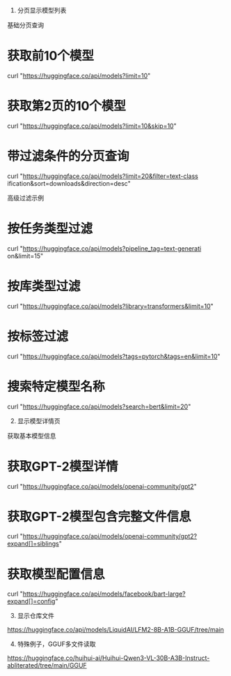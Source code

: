 1. 分页显示模型列表

  基础分页查询

  # 获取前10个模型
  curl "https://huggingface.co/api/models?limit=10"

  # 获取第2页的10个模型
  curl "https://huggingface.co/api/models?limit=10&skip=10"

  # 带过滤条件的分页查询
  curl "https://huggingface.co/api/models?limit=20&filter=text-class
  ification&sort=downloads&direction=desc"

  高级过滤示例

  # 按任务类型过滤
  curl "https://huggingface.co/api/models?pipeline_tag=text-generati
  on&limit=15"

  # 按库类型过滤
  curl
  "https://huggingface.co/api/models?library=transformers&limit=10"

  # 按标签过滤
  curl
  "https://huggingface.co/api/models?tags=pytorch&tags=en&limit=10"

  # 搜索特定模型名称
  curl "https://huggingface.co/api/models?search=bert&limit=20"


2. 显示模型详情页

  获取基本模型信息

  # 获取GPT-2模型详情
  curl "https://huggingface.co/api/models/openai-community/gpt2"


  # 获取GPT-2模型包含完整文件信息
  curl "https://huggingface.co/api/models/openai-community/gpt2?expand[]=siblings"

  # 获取模型配置信息
  curl "https://huggingface.co/api/models/facebook/bart-large?expand[]=config"

3. 显示仓库文件

  https://huggingface.co/api/models/LiquidAI/LFM2-8B-A1B-GGUF/tree/main

4. 特殊例子，GGUF多文件读取

  https://huggingface.co/huihui-ai/Huihui-Qwen3-VL-30B-A3B-Instruct-abliterated/tree/main/GGUF